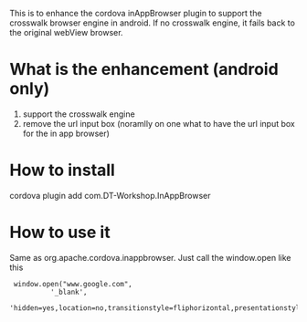 This is to enhance the cordova inAppBrowser plugin to support the crosswalk browser engine in android. If no crosswalk engine, it fails back to the original webView browser.   

# What is the enhancement (android only)
1. support the crosswalk engine
2. remove the url input box (noramlly on one what to have the url input box for the in app browser)

# How to install
 cordova plugin add com.DT-Workshop.InAppBrowser

# How to use it 
Same as org.apache.cordova.inappbrowser. Just call the window.open like this

     window.open("www.google.com",
              '_blank',
              'hidden=yes,location=no,transitionstyle=fliphorizontal,presentationstyle=pagesheet');
